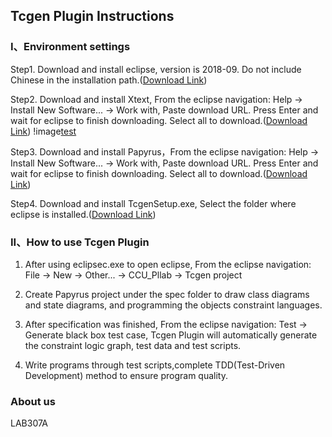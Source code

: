 ## Tcgen Plugin Instructions


### I、Environment settings

Step1.  Download and install eclipse, version is 2018-09. Do not include Chinese in the installation path.([Download Link](https://www.eclipse.org/downloads/download.php?file=/technology/epp/downloads/release/2018-09/R/eclipse-jee-2018-09-win32-x86_64.zip))

Step2.  Download and install Xtext, From the eclipse navigation: Help -> Install New Software... -> Work with, Paste download URL.
Press Enter and wait for eclipse to finish downloading. Select all to download.([Download Link](https://download.eclipse.org/modeling/tmf/xtext/updates/composite/releases/))
!image[test](/img/HelpInstall.png)

Step3.  Download and install Papyrus，From the eclipse navigation: Help -> Install New Software... -> Work with, Paste download URL.
Press Enter and wait for eclipse to finish downloading. Select all to download.([Download Link](https://download.eclipse.org/modeling/mdt/papyrus/updates/releases/2018-09/))

Step4.  Download and install TcgenSetup.exe, Select the folder where eclipse is installed.([Download Link](https://drive.google.com/open?id=1YQCuyN-neuGVMSnI0tkjJfIANZYZp-pr))


### II、How to use Tcgen Plugin

1.  After using eclipsec.exe to open eclipse, From the eclipse navigation: File -> New -> Other... -> CCU_Pllab -> Tcgen project

2.  Create Papyrus project under the spec folder to draw class diagrams and state diagrams, and programming the objects constraint languages.

3.  After specification was finished, From the eclipse navigation: Test -> Generate black box test case, Tcgen Plugin will automatically generate the constraint logic graph, test data and test scripts.

4.  Write programs through test scripts,complete TDD(Test-Driven Development) method to ensure program quality.


### About us

LAB307A

